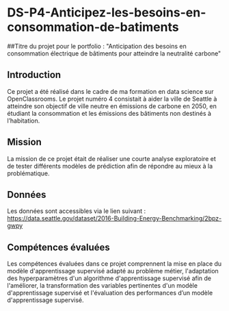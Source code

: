 # DS-P4-Anticipez-les-besoins-en-consommation-de-batiments
##Titre du projet pour le portfolio : "Anticipation des besoins en consommation électrique de bâtiments pour atteindre la neutralité carbone"

## Introduction
Ce projet a été réalisé dans le cadre de ma formation en data science sur OpenClassrooms. Le projet numéro 4 consistait à aider la ville de Seattle à atteindre son objectif de ville neutre en émissions de carbone en 2050, en étudiant la consommation et les émissions des bâtiments non destinés à l’habitation.

## Mission
La mission de ce projet était de réaliser une courte analyse exploratoire et de tester différents modèles de prédiction afin de répondre au mieux à la problématique.

## Données
Les données sont accessibles via le lien suivant : https://data.seattle.gov/dataset/2016-Building-Energy-Benchmarking/2bpz-gwpy

## Compétences évaluées
Les compétences évaluées dans ce projet comprennent la mise en place du modèle d'apprentissage supervisé adapté au problème métier, l'adaptation des hyperparamètres d'un algorithme d'apprentissage supervisé afin de l'améliorer, la transformation des variables pertinentes d'un modèle d'apprentissage supervisé et l'évaluation des performances d’un modèle d'apprentissage supervisé.

